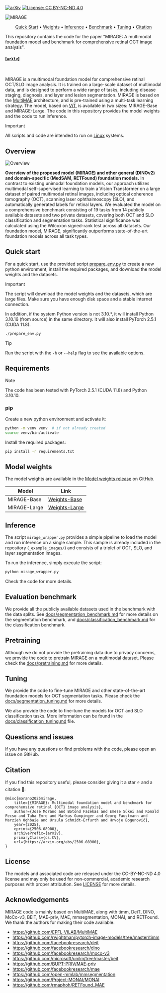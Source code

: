 [![arXiv](https://img.shields.io/badge/arXiv-2506.08900-red?logo=arXiv&logoColor=white)](https://arxiv.org/abs/2506.08900)
[![License: CC BY-NC-ND 4.0](https://img.shields.io/badge/License-CC_BY--NC--ND_4.0-lightgrey.svg)](https://creativecommons.org/licenses/by-nc-nd/4.0/)


![MIRAGE](https://github.com/user-attachments/assets/c00d2553-a2ad-4bf6-bae0-07d598a1be25)


<p align="center">
    <a href="#quick-start">Quick Start</a> •
    <a href="#model-weights">Weights</a> •
    <a href="#inference">Inference</a> •
    <a href="#evaluation-benchmark">Benchmark</a> •
    <a href="#tuning">Tuning</a> •
    <a href="#citation">Citation</a>
</p>

This repository contains the code for the paper "MIRAGE: A multimodal foundation model and benchmark for comprehensive retinal OCT image analysis".

#### [[`arXiv`](https://arxiv.org/abs/2506.08900)]
<br>


MIRAGE is a multimodal foundation model for comprehensive retinal OCT/SLO image analysis. It is trained on a large-scale dataset of multimodal data, and is designed to perform a wide range of tasks, including disease staging, diagnosis, and layer and lesion segmentation. MIRAGE is based on the [MultiMAE](https://github.com/EPFL-VILAB/MultiMAE) architecture, and is pre-trained using a multi-task learning strategy. The model, based on [ViT](https://github.com/google-research/vision_transformer), is available in two sizes: MIRAGE-Base and MIRAGE-Large. The code in this repository provides the model weights and the code to run inference.



> [!IMPORTANT]
> All scripts and code are intended to run on [Linux](https://github.com/torvalds/linux) systems.


## Overview

![Overview](https://github.com/user-attachments/assets/17548d43-46c0-476c-b006-dbe6b286e82c)


**Overview of the proposed model (MIRAGE) and other general (DINOv2) and domain-specific (MedSAM, RETFound) foundation models.**
In contrast to existing unimodal foundation models, our approach utilizes multimodal self-supervised learning to train a Vision Transformer on a large dataset of paired multimodal retinal images, including optical coherence tomography (OCT), scanning laser ophthalmoscopy (SLO), and automatically generated labels for retinal layers.
We evaluated the model on a comprehensive benchmark consisting of 19 tasks from 14 publicly available datasets and two private datasets, covering both OCT and SLO classification and segmentation tasks. Statistical significance was calculated using the Wilcoxon signed-rank test across all datasets.
Our foundation model, MIRAGE, significantly outperforms state-of-the-art foundation models across all task types.



## Quick start

For a quick start, use the provided script [prepare_env.py](prepare_env.py) to create a new python environment, install the required packages, and download the model weights and the datasets.

> [!IMPORTANT]
> The script will download the model weights and the datasets, which are large files. Make sure you have enough disk space and a stable internet connection.
>
> In addition, if the system Python version is not 3.10.*, it will install Python 3.10.16 (from source) in the same directory. It will also install PyTorch 2.5.1 (CUDA 11.8).


```bash
./prepare_env.py
```

> [!TIP]
> Run the script with the `-h` or `--help` flag to see the available options.


## Requirements

> [!NOTE]
> The code has been tested with PyTorch 2.5.1 (CUDA 11.8) and Python 3.10.10.


### pip

Create a new python environment and activate it:
```bash
python -m venv venv  # if not already created
source venv/bin/activate
```

Install the required packages:
```bash
pip install -r requirements.txt
```


## Model weights

The model weights are available in the [Model weights release](https://github.com/j-morano/MIRAGE/releases/tag/weights) on GitHub.

| Model | Link |
| --- | --- |
| MIRAGE-Base | [Weights-Base](https://github.com/j-morano/MIRAGE/releases/download/weights/MIRAGE-Base.pth) |
| MIRAGE-Large | [Weights-Large](https://github.com/j-morano/MIRAGE/releases/download/weights/MIRAGE-Large.pth) |


## Inference

The script `mirage_wrapper.py` provides a simple pipeline to load the model and run inference on a single sample.
This sample is already included in the repository (`_example_images/`) and consists of a triplet of OCT, SLO, and layer segmentation images.

To run the inference, simply execute the script:
```bash
python mirage_wrapper.py
```

Check the code for more details.



## Evaluation benchmark

We provide all the publicly available datasets used in the benchmark with the data splits.
See [docs/segmentation_benchmark.md](docs/segmentation_benchmark.md) for more details on the segmentation benchmark, and [docs/classification_benchmark.md](docs/classification_benchmark.md) for the classification benchmark.


## Pretraining

Although we do not provide the pretraining data due to privacy concerns, we provide the code to pretrain MIRAGE on a multimodal dataset.
Please check the [docs/pretraining.md](docs/pretraining.md) for more details.


## Tuning

We provide the code to fine-tune MIRAGE and other state-of-the-art foundation models for OCT segmentation tasks.
Please check the [docs/segmentation_tuning.md](docs/segmentation_tuning.md) for more details.

We also provide the code to fine-tune the models for OCT and SLO classification tasks.
More information can be found in the [docs/classification_tuning.md](docs/classification_tuning.md) file.


## Questions and issues

If you have any questions or find problems with the code, please open an issue on GitHub.


## Citation

If you find this repository useful, please consider giving it a star ⭐ and a citation 📝:

```
@misc{morano2025mirage,
    title={{MIRAGE}: Multimodal foundation model and benchmark for comprehensive retinal {OCT} image analysis},
    author={José Morano and Botond Fazekas and Emese Sükei and Ronald Fecso and Taha Emre and Markus Gumpinger and Georg Faustmann and Marzieh Oghbaie and Ursula Schmidt-Erfurth and Hrvoje Bogunović},
    year={2025},
    eprint={2506.08900},
    archivePrefix={arXiv},
    primaryClass={cs.CV},
    url={https://arxiv.org/abs/2506.08900},
}
```

## License

The models and associated code are released under the CC-BY-NC-ND 4.0 license and may only be used for non-commercial, academic research purposes with proper attribution. See [LICENSE](LICENSE) for more details.



## Acknowledgements

MIRAGE code is mainly based on MultiMAE, along with timm, DeiT, DINO, MoCo-v3, BEiT, MAE-priv, MAE, mmsegmentation, MONAI, and RETFound.
We thank the authors for making their code available.

* <https://github.com/EPFL-VILAB/MultiMAE>
* <https://github.com/rwightman/pytorch-image-models/tree/master/timm>
* <https://github.com/facebookresearch/deit>
* <https://github.com/facebookresearch/dino>
* <https://github.com/facebookresearch/moco-v3>
* <https://github.com/microsoft/unilm/tree/master/beit>
* <https://github.com/BUPT-PRIV/MAE-priv>
* <https://github.com/facebookresearch/mae>
* <https://github.com/open-mmlab/mmsegmentation>
* <https://github.com/Project-MONAI/MONAI>
* <https://github.com/rmaphoh/RETFound_MAE>
